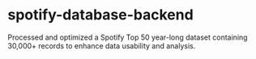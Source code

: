 # spotify-database-backend
Processed and optimized a Spotify Top 50 year-long dataset containing 30,000+ records to enhance data usability and analysis.
